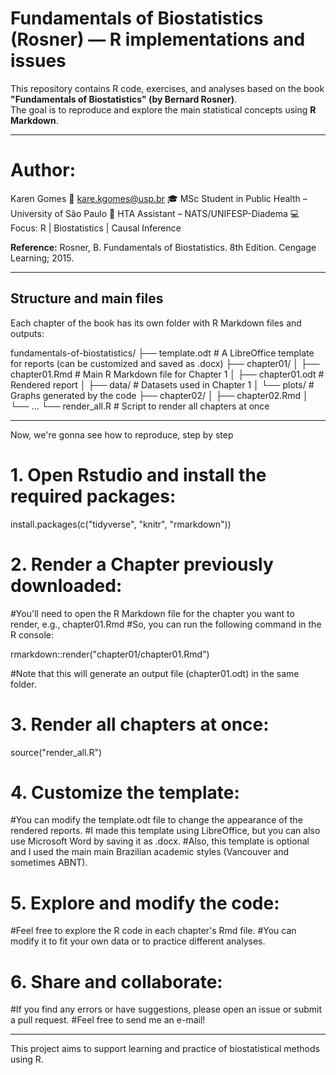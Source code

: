 # Fundamentals of Biostatistics (Rosner) — R implementations and issues

This repository contains R code, exercises, and analyses based on the book  
**"Fundamentals of Biostatistics" (by Bernard Rosner)**.  
The goal is to reproduce and explore the main statistical concepts using **R Markdown**.

---

# Author:
Karen Gomes
📧 kare.kgomes@usp.br
🎓 MSc Student in Public Health – University of São Paulo
🏥 HTA Assistant – NATS/UNIFESP-Diadema
💻 Focus: R | Biostatistics | Causal Inference

**Reference:**
Rosner, B. Fundamentals of Biostatistics. 8th Edition. Cengage Learning; 2015.

---

## Structure and main files
  
Each chapter of the book has its own folder with R Markdown files and outputs:
  
fundamentals-of-biostatistics/
├── template.odt # A LibreOffice template for reports (can be customized and saved as .docx)
├── chapter01/
│ ├── chapter01.Rmd # Main R Markdown file for Chapter 1
│ ├── chapter01.odt # Rendered report
│ ├── data/ # Datasets used in Chapter 1
│ └── plots/ # Graphs generated by the code
├── chapter02/
│ ├── chapter02.Rmd
│ └── ...
└── render_all.R # Script to render all chapters at once

---
  
Now, we're gonna see how to reproduce, step by step

# 1. Open Rstudio and install the required packages:
install.packages(c("tidyverse", "knitr", "rmarkdown"))

# 2. Render a Chapter previously downloaded:  
#You'll need to open the R Markdown file for the chapter you want to render, e.g., chapter01.Rmd
#So, you can run the following command in the R console:

rmarkdown::render("chapter01/chapter01.Rmd")

#Note that this will generate an output file (chapter01.odt) in the same folder.

# 3. Render all chapters at once:
source("render_all.R")

# 4. Customize the template:
#You can modify the template.odt file to change the appearance of the rendered reports.
#I made this template using LibreOffice, but you can also use Microsoft Word by saving it as .docx.
#Also, this template is optional and I used the main main Brazilian academic styles (Vancouver and sometimes ABNT).

# 5. Explore and modify the code:
#Feel free to explore the R code in each chapter's Rmd file.
#You can modify it to fit your own data or to practice different analyses.

# 6. Share and collaborate:
#If you find any errors or have suggestions, please open an issue or submit a pull request.
#Feel free to send me an e-mail!

---

This project aims to support learning and practice of biostatistical methods using R.